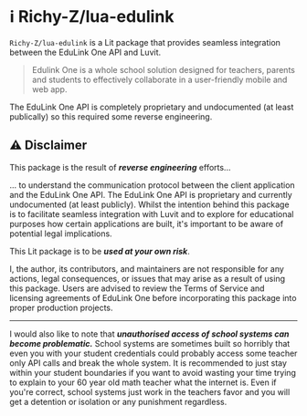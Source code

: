 # ℹ️ Richy-Z/lua-edulink
`Richy-Z/lua-edulink` is a Lit package that provides seamless integration between the EduLink One API and Luvit.

> Edulink One is a whole school solution designed for teachers, parents and students to effectively collaborate in a user-friendly mobile and web app.

The EduLink One API is completely proprietary and undocumented (at least publically) so this required some reverse engineering.

## ⚠️ Disclaimer
This package is the result of ***reverse engineering*** efforts...

... to understand the communication protocol between the client application and the EduLink One API. The EduLink One API is proprietary and currently undocumented (at least publicly). Whilst the intention behind this package is to facilitate seamless integration with Luvit and to explore for educational purposes how certain applications are built, it's important to be aware of potential legal implications.

This Lit package is to be ***used at your own risk***.

I, the author, its contributors, and maintainers are not responsible for any actions, legal consequences, or issues that may arise as a result of using this package. Users are advised to review the Terms of Service and licensing agreements of EduLink One before incorporating this package into proper production projects.

-----

I would also like to note that ***unauthorised access of school systems can become problematic.*** School systems are sometimes built so horribly that even you with your student credentials could probably access some teacher only API calls and break the whole system. It is recommended to just stay within your student boundaries if you want to avoid wasting your time trying to explain to your 60 year old math teacher what the internet is. Even if you're correct, school systems just work in the teachers favor and you will get a detention or isolation or any punishment regardless.